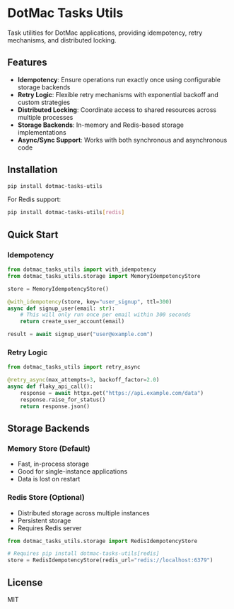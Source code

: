 # DotMac Tasks Utils

Task utilities for DotMac applications, providing idempotency, retry mechanisms, and distributed locking.

## Features

- **Idempotency**: Ensure operations run exactly once using configurable storage backends
- **Retry Logic**: Flexible retry mechanisms with exponential backoff and custom strategies
- **Distributed Locking**: Coordinate access to shared resources across multiple processes
- **Storage Backends**: In-memory and Redis-based storage implementations
- **Async/Sync Support**: Works with both synchronous and asynchronous code

## Installation

```bash
pip install dotmac-tasks-utils
```

For Redis support:
```bash
pip install dotmac-tasks-utils[redis]
```

## Quick Start

### Idempotency

```python
from dotmac_tasks_utils import with_idempotency
from dotmac_tasks_utils.storage import MemoryIdempotencyStore

store = MemoryIdempotencyStore()

@with_idempotency(store, key="user_signup", ttl=300)
async def signup_user(email: str):
    # This will only run once per email within 300 seconds
    return create_user_account(email)

result = await signup_user("user@example.com")
```

### Retry Logic

```python
from dotmac_tasks_utils import retry_async

@retry_async(max_attempts=3, backoff_factor=2.0)
async def flaky_api_call():
    response = await httpx.get("https://api.example.com/data")
    response.raise_for_status()
    return response.json()
```

## Storage Backends

### Memory Store (Default)
- Fast, in-process storage
- Good for single-instance applications
- Data is lost on restart

### Redis Store (Optional)
- Distributed storage across multiple instances
- Persistent storage
- Requires Redis server

```python
from dotmac_tasks_utils.storage import RedisIdempotencyStore

# Requires pip install dotmac-tasks-utils[redis]
store = RedisIdempotencyStore(redis_url="redis://localhost:6379")
```

## License

MIT